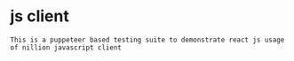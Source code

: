 # js client

```
This is a puppeteer based testing suite to demonstrate react js usage of nillion javascript client
```
